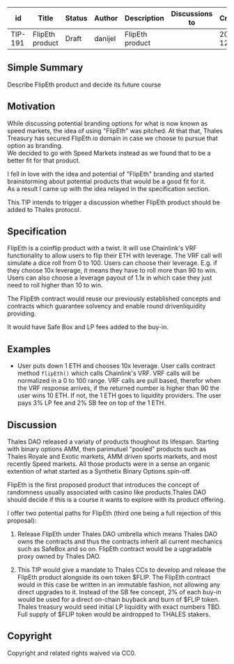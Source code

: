 | id | Title | Status | Author | Description | Discussions to | Created |
| ----------- | ----------- | ----------- | ----------- | ----------- | ----------- | ----------- |
| TIP-191 | FlipEth product | Draft | danijel | FlipEth product |  | 2023-12-04
 
## Simple Summary
Describe FlipEth product and decide its future course

## Motivation
While discussing potential branding options for what is now known as speed markets, the idea of using "FlipEth" was pitched. At that that, Thales Treasury has secured FlipEth.io domain in case we choose to pursue that option as branding.  
We decided to go with Speed Markets instead as we found that to be a better fit for that product. 

I fell in love with the idea and potential of "FlipEth" branding and started brainstorming about potential products that would be a good fit for it.  
As a result I came up with the idea relayed in the specification section.  

This TIP intends to trigger a discussion whether FlipEth product should be added to Thales protocol.

## Specification
FlipEth is a coinflip product with a twist. It will use Chainlink's VRF functionality to allow users to flip their ETH with leverage. 
The VRF call will simulate a dice roll from 0 to 100. 
Users can choose their leverage. E.g. if they choose 10x leverage, it means they have to roll more than 90 to win.  
Users can also choose a leverage payout of 1.1x in which case they just need to roll higher than 10 to win.   

The FlipEth contract would reuse our previously established concepts and contracts which guarantee solvency and enable round drivenliquidity providing.  

It would have Safe Box and LP fees added to the buy-in.  

## Examples 

* User puts down 1 ETH and chooses 10x leverage. User calls contract method `flipEth()` which calls Chainlink's VRF. VRF calls will be normalized in a 0 to 100 range. VRF calls are pull based, therefor when the VRF response arrives, if the returned number is higher than 90 the user wins 10 ETH. If not, the 1 ETH goes to liquidity providers. The user pays 3% LP fee and 2% SB fee on top of the 1 ETH.  

## Discussion   
Thales DAO released a variaty of products thoughout its lifespan. Starting with binary options AMM, then parimutuel "pooled" products such as Thales Royale and Exotic markets, AMM driven sports markets, and most recently Speed markets. All those products were in a sense an organic extention of what started as a Synthetix Binary Options spin-off.  

FlipEth is the first proposed product that introduces the concept of randomness usually associated with casino like products.Thales DAO should decide if this is a course it wants to explore with its product offering. 

I offer two potential paths for FlipEth (third one being a full rejection of this proposal):  

1. Release FlipEth under Thales DAO umbrella which means Thales DAO owns the contracts and thus the contracts inherit all current mechanics such as SafeBox and so on. FlipEth contract would be a upgradable proxy owned by Thales DAO.  
  
2. This TIP would give a mandate to Thales CCs to develop and release the FlipEth product alongside its own token $FLIP. The FlipEth contract would in this case be written in an immutable fashion, not allowing any direct upgrades to it.
 Instead of the SB fee concept, 2% of each buy-in would be used for a direct on-chain buyback and burn of $FLIP token. Thales treasury would seed initial LP liquidity with exact numbers TBD.  
 Full supply of $FLIP token would be airdropped to THALES stakers. 
   

## Copyright
 
Copyright and related rights waived via CC0.
